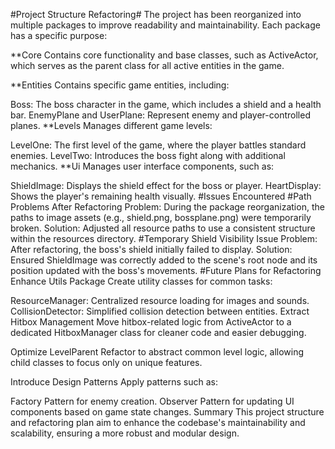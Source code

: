 #Project Structure Refactoring#
The project has been reorganized into multiple packages to improve readability and maintainability. Each package has a specific purpose:

**Core
Contains core functionality and base classes, such as ActiveActor, which serves as the parent class for all active entities in the game.

**Entities
Contains specific game entities, including:

Boss: The boss character in the game, which includes a shield and a health bar.
EnemyPlane and UserPlane: Represent enemy and player-controlled planes.
**Levels
Manages different game levels:

LevelOne: The first level of the game, where the player battles standard enemies.
LevelTwo: Introduces the boss fight along with additional mechanics.
**Ui
Manages user interface components, such as:

ShieldImage: Displays the shield effect for the boss or player.
HeartDisplay: Shows the player's remaining health visually.
#Issues Encountered
#Path Problems After Refactoring
Problem: During the package reorganization, the paths to image assets (e.g., shield.png, bossplane.png) were temporarily broken.
Solution: Adjusted all resource paths to use a consistent structure within the resources directory.
#Temporary Shield Visibility Issue
Problem: After refactoring, the boss's shield initially failed to display.
Solution: Ensured ShieldImage was correctly added to the scene's root node and its position updated with the boss's movements.
#Future Plans for Refactoring
Enhance Utils Package
Create utility classes for common tasks:

ResourceManager: Centralized resource loading for images and sounds.
CollisionDetector: Simplified collision detection between entities.
Extract Hitbox Management
Move hitbox-related logic from ActiveActor to a dedicated HitboxManager class for cleaner code and easier debugging.

Optimize LevelParent
Refactor to abstract common level logic, allowing child classes to focus only on unique features.

Introduce Design Patterns
Apply patterns such as:

Factory Pattern for enemy creation.
Observer Pattern for updating UI components based on game state changes.
Summary
This project structure and refactoring plan aim to enhance the codebase's maintainability and scalability, ensuring a more robust and modular design.
